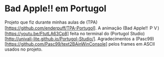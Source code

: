 # Bad Apple!! em Portugol
Projeto que fiz durante minhas aulas de (TPA)[https://github.com/enderpuff/TPA-Portugol].
A animação (Bad Apple!! ＰＶ)[https://youtu.be/FtutLA63Cp8] feita no terminal do (Portugol Studio)[http://univali-lite.github.io/Portugol-Studio/].
Agradecimentos a (Pasc99)[https://github.com/Pasc99/text2BAinWinConsole] pelos frames em ASCII usados no projeto. 